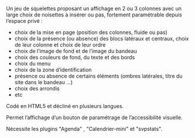 Un jeu de squelettes proposant un affichage en 2 ou 3 colonnes
avec un large choix de noisettes à insérer ou pas,
fortement paramétrable depuis l’espace privé :
-  choix de la mise en page (position des colonnes, fluide ou pas)
-  choix de la présence (ou absence) des blocs latéraux et centraux, choix de leur colonne et choix de leur ordre
-  choix de l’image de fond et de l’image du bandeau
-  choix des couleurs de fond, du texte et des bords
-  choix du menu
-  choix de la zone d’identification
-  présence ou absence de certains éléments (ombres latérales, titre du site dans le bandeau ...)
-  choix des arrondis
- etc

Codé en HTML5 et décliné en plusieurs langues.

Permet l’affichage d’un bouton de paramétrage de l’accessibilité visuelle.

Nécessite les plugins "Agenda" , "Calendrier-mini" et "svpstats".